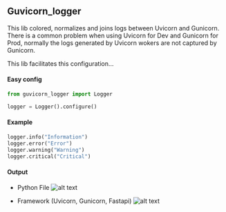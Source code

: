 ## Guvicorn_logger

This lib colored, normalizes and joins logs between Uvicorn and Gunicorn.
There is a common problem when using Uvicorn for Dev and Gunicorn for Prod, 
normally the logs generated by Uvicorn wokers are not captured by Gunicorn.

This lib facilitates this configuration...

#### Easy config
```python
from guvicorn_logger import Logger

logger = Logger().configure()
```

#### Example

```python
logger.info("Information")
logger.error("Error")
logger.warning("Warning")
logger.critical("Critical")
```
#### Output

- Python File
![alt text](https://raw.githubusercontent.com/carlos-rian/guvicorn_logger/main/docs/img/normal.JPG)

- Framework (Uvicorn, Gunicorn, Fastapi)
![alt text](https://raw.githubusercontent.com/carlos-rian/guvicorn_logger/main/docs/img/framework-web.JPG)